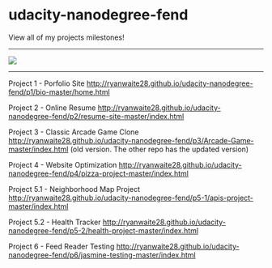 # udacity-nanodegree-fend
View all of my projects milestones!
____________________________________________________________________________________
![](http://i.imgur.com/X3g8AsQ.png)

____________________________________________________________________________________

Project 1 - Porfolio Site
http://ryanwaite28.github.io/udacity-nanodegree-fend/p1/bio-master/home.html

Project 2 - Online Resume
http://ryanwaite28.github.io/udacity-nanodegree-fend/p2/resume-site-master/index.html

Project 3 - Classic Arcade Game Clone
http://ryanwaite28.github.io/udacity-nanodegree-fend/p3/Arcade-Game-master/index.html
(old version. The other repo has the updated version)

Project 4 - Website Optimization
http://ryanwaite28.github.io/udacity-nanodegree-fend/p4/pizza-project-master/index.html

Project 5.1 - Neighborhood Map Project
http://ryanwaite28.github.io/udacity-nanodegree-fend/p5-1/apis-project-master/index.html

Project 5.2 - Health Tracker
http://ryanwaite28.github.io/udacity-nanodegree-fend/p5-2/health-project-master/index.html

Project 6 - Feed Reader Testing
http://ryanwaite28.github.io/udacity-nanodegree-fend/p6/jasmine-testing-master/index.html
